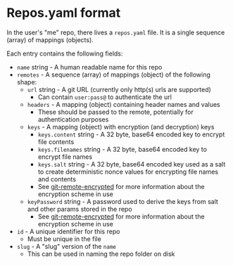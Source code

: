 # Repos.yaml format

In the user's "me" repo, there lives a `repos.yaml` file. It is a single
sequence (array) of mappings (objects).

Each entry contains the following fields:

- `name` string - A human readable name for this repo
- `remotes` - A sequence (array) of mappings (object) of the following shape:
  - `url` string - A git URL (currently only http(s) urls are supported)
    - Can contain `user:pass@` to authenticate the url
  - `headers` - A mapping (object) containing header names and values
    - These should be passed to the remote, potentially for authentication
      purposes
  - `keys` - A mapping (object) with encryption (and decryption) keys
    - `keys.content` string - A 32 byte, base64 encoded key to encrypt file contents
    - `keys.filenames` string - A 32 byte, base64 encoded key to encrypt file names
    - `keys.salt` string - A 32 byte, base64 encoded key used as a salt to create
      deterministic nonce values for encrypting file names and contents
    - See
      [git-remote-encrypted](https://github.com/GenerousLabs/git-remote-encrypted/)
      for more information about the encryption scheme in use
  - `keyPassword` string - A password used to derive the keys from salt and
    other params stored in the repo
    - See
      [git-remote-encrypted](https://github.com/GenerousLabs/git-remote-encrypted/)
      for more information about the encryption scheme in use
- `id` - A unique identifier for this repo
  - Must be unique in the file
- `slug` - A "slug" version of the `name`
  - This can be used in naming the repo folder on disk
